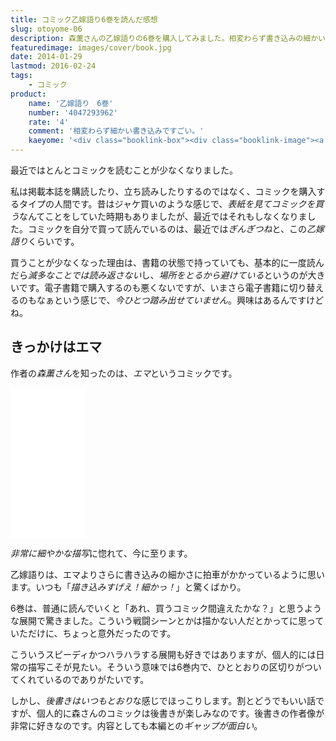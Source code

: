 ```yaml
---
title: コミック乙嫁語り6巻を読んだ感想
slug: otoyome-06
description: 森薫さんの乙嫁語りの6巻を購入してみました。相変わらず書き込みの細かい美しい絵で、非常に読み応えのある作品だと思います。6巻はそれまでの話とは打って変わり、息もつかせぬ展開でハラハラしました。そのせいか、いつもより短く感じてしまいました。
featuredimage: images/cover/book.jpg
date: 2014-01-29
lastmod: 2016-02-24
tags: 
    - コミック
product:
    name: '乙嫁語り　6巻'
    number: '4047293962'
    rate: '4'
    comment: '相変わらず細かい書き込みですごい。'
    kaeyome: '<div class="booklink-box"><div class="booklink-image"><a href="https://www.amazon.co.jp/exec/obidos/asin/4047293962/illusionspace-22/" rel="nofollow" target="_blank"><img src="https://ecx.images-amazon.com/images/I/61cqd5pod0L._SL160_.jpg" style="border: none;" /></a></div><div class="booklink-info"><div class="booklink-name"><a href="https://www.amazon.co.jp/exec/obidos/asin/4047293962/illusionspace-22/" rel="nofollow" target="_blank">乙嫁語り 6巻 (ビームコミックス)</a><div class="booklink-powered-date">posted with <a href="https://yomereba.com" rel="nofollow" target="_blank">ヨメレバ</a></div></div><div class="booklink-detail">森 薫 KADOKAWA/エンターブレイン 2014-01-14    </div><div class="booklink-link2"><div class="shoplinkamazon"><a href="https://www.amazon.co.jp/exec/obidos/asin/4047293962/illusionspace-22/" rel="nofollow" target="_blank" title="アマゾン" >Amazonで購入</a></div><div class="shoplinkrakuten"><a href="https://hb.afl.rakuten.co.jp/hgc/11acbc01.369b1bf6.11acbc02.cabf9fe9/?pc=http%3A%2F%2Fbooks.rakuten.co.jp%2Frb%2F12602704%2F%3Fscid%3Daf_ich_link_urltxt%26m%3Dhttp%3A%2F%2Fm.rakuten.co.jp%2Fev%2Fbook%2F" rel="nofollow" target="_blank" title="楽天ブックス" >楽天ブックスで購入</a></div>                  	  <div class="shoplinkkino"><a href="https://ck.jp.ap.valuecommerce.com/servlet/referral?sid=3085416&pid=882196163&vc_url=http%3A%2F%2Fwww.kinokuniya.co.jp%2Ff%2Fdsg-01-9784047293960" target="_blank" title="kino" >紀伊國屋書店で購入<img src="https://ad.jp.ap.valuecommerce.com/servlet/gifbanner?sid=3085416&pid=882196163" height="1" width="1" border="0"></a></div>	  	  	</div></div><div class="booklink-footer"></div></div>'
---
```


最近ではとんとコミックを読むことが少なくなりました。

私は掲載本誌を購読したり、立ち読みしたりするのではなく、コミックを購入するタイプの人間です。昔はジャケ買いのような感じで、<em>表紙を見てコミックを買う</em>なんてことをしていた時期もありましたが、最近ではそれもしなくなりました。コミックを自分で買って読んでいるのは、最近では<em>ぎんぎつね</em>と、この<em>乙嫁語り</em>くらいです。

買うことが少なくなった理由は、書籍の状態で持っていても、基本的に一度読んだら<em>滅多なことでは読み返さない</em>し、<em>場所をとるから避けている</em>というのが大きいです。電子書籍で購入するのも悪くないですが、いまさら電子書籍に切り替えるのもなぁという感じで、<em>今ひとつ踏み出せていません</em>。興味はあるんですけどね。

## きっかけはエマ


作者の<em>森薫さん</em>を知ったのは、<em>エマ</em>というコミックです。

<iframe style="width:120px;height:240px;" marginwidth="0" marginheight="0" scrolling="no" frameborder="0" src="//rcm-fe.amazon-adsystem.com/e/cm?lt1=_blank&bc1=000000&IS2=1&bg1=FFFFFF&fc1=000000&lc1=0000FF&t=illusionspace-22&language=ja_JP&o=9&p=8&l=as4&m=amazon&f=ifr&ref=as_ss_li_til&asins=4757709722&linkId=36238778be52e3cc32fe4e8308ee99eb"></iframe>

<em>非常に細やかな描写</em>に惚れて、今に至ります。

乙嫁語りは、エマよりさらに書き込みの細かさに拍車がかかっているように思います。いつも「<em>描き込みすげえ！細かっ！</em>」と驚くばかり。

6巻は、普通に読んでいくと「あれ、買うコミック間違えたかな？」と思うような展開で驚きました。こういう戦闘シーンとかは描かない人だとかってに思っていただけに、ちょっと意外だったのです。

こういうスピーディかつハラハラする展開も好きではありますが、個人的には日常の描写こそが見たい。そういう意味では6巻内で、ひととおりの区切りがついてくれているのでありがたいです。

しかし、<em>後書きはいつもとおり</em>な感じでほっこりします。割とどうでもいい話ですが、個人的に森さんのコミックは後書きが楽しみなのです。後書きの作者像が非常に好きなのです。内容としても本編との<em>ギャップが面白い</em>。
